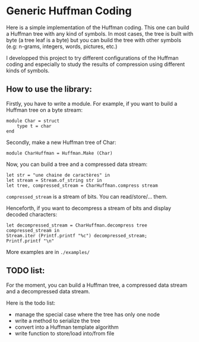 Generic Huffman Coding
======================

Here is a simple implementation of the Huffman coding. This one can build a
Huffman tree with any kind of symbols. In most cases, the tree is built
with byte (a tree leaf is a byte) but you can build the tree with other
symbols (e.g: n-grams, integers, words, pictures, etc.)

I developped this project to try different configurations of the Huffman coding
and especially to study the results of compression using different kinds of
symbols.

How to use the library:
-----------------------

Firstly, you have to write a module. For example, if you want to build a
Huffman tree on a byte stream:
```
module Char = struct
    type t = char
end
```

Secondly, make a new Huffman tree of Char:
```
module CharHuffman = Huffman.Make (Char)
```

Now, you can build a tree and a compressed data stream:
```
let str = "une chaine de caractères" in
let stream = Stream.of_string str in
let tree, compressed_stream = CharHuffman.compress stream
```

`compressed_stream` is a stream of bits. You can read/store/... them.

Henceforth, if you want to decompress a stream of bits and display decoded
characters:
```
let decompressed_stream = CharHuffman.decompress tree compressed_stream in
Stream.iter (Printf.printf "%c") decompressed_stream;
Printf.printf "\n"
```

More examples are in `./examples/`

TODO list:
----------

For the moment, you can build a Huffman tree, a compressed data stream and a
decompressed data stream.

Here is the todo list:
- manage the special case where the tree has only one node
- write a method to serialize the tree
- convert into a Huffman template algorithm
- write function to store/load into/from file

